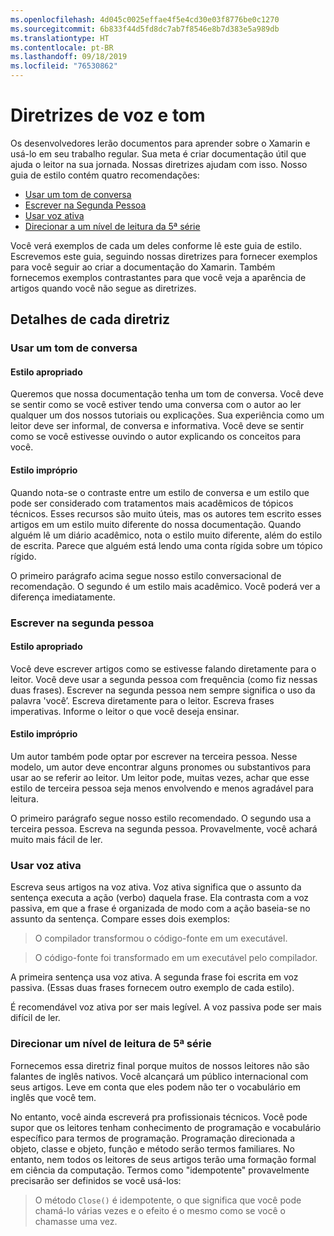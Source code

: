 ```yaml
---
ms.openlocfilehash: 4d045c0025effae4f5e4cd30e03f8776be0c1270
ms.sourcegitcommit: 6b833f44d5fd8dc7ab7f8546e8b7d383e5a989db
ms.translationtype: HT
ms.contentlocale: pt-BR
ms.lasthandoff: 09/18/2019
ms.locfileid: "76530862"
---
```

# <a name="voice-and-tone-guidelines"></a>Diretrizes de voz e tom

Os desenvolvedores lerão documentos para aprender sobre o Xamarin e usá-lo em seu trabalho regular.
Sua meta é criar documentação útil que ajuda o leitor na sua jornada. Nossas diretrizes ajudam com isso. Nosso guia de estilo contém quatro recomendações:

- [Usar um tom de conversa](#use-a-conversational-tone)
- [Escrever na Segunda Pessoa](#write-in-2nd-person)
- [Usar voz ativa](#use-active-voice)
- [Direcionar a um nível de leitura da 5ª série](#target-a-fifth-grade-reading-level)

Você verá exemplos de cada um deles conforme lê este guia de estilo. Escrevemos este guia, seguindo nossas diretrizes para fornecer exemplos para você seguir ao criar a documentação do Xamarin. Também fornecemos exemplos contrastantes para que você veja a aparência de artigos quando você não segue as diretrizes.

## <a name="details-on-each-guideline"></a>Detalhes de cada diretriz

### <a name="use-a-conversational-tone"></a>Usar um tom de conversa

#### <a name="appropriate-style"></a>Estilo apropriado

Queremos que nossa documentação tenha um tom de conversa. Você deve se sentir como se você estiver tendo uma conversa com o autor ao ler qualquer um dos nossos tutoriais ou explicações.
Sua experiência como um leitor deve ser informal, de conversa e informativa. Você deve se sentir como se você estivesse ouvindo o autor explicando os conceitos para você.

#### <a name="inappropriate-style"></a>Estilo impróprio

Quando nota-se o contraste entre um estilo de conversa e um estilo que pode ser considerado com tratamentos mais acadêmicos de tópicos técnicos. Esses recursos são muito úteis, mas os autores tem escrito esses artigos em um estilo muito diferente do nossa documentação. Quando alguém lê um diário acadêmico, nota o estilo muito diferente, além do estilo de escrita.
Parece que alguém está lendo uma conta rígida sobre um tópico rígido.

O primeiro parágrafo acima segue nosso estilo conversacional de recomendação. O segundo é um estilo mais acadêmico. Você poderá ver a diferença imediatamente.

### <a name="write-in-second-person"></a>Escrever na segunda pessoa

#### <a name="appropriate-style"></a>Estilo apropriado

Você deve escrever artigos como se estivesse falando diretamente para o leitor. Você deve usar a segunda pessoa com frequência (como fiz nessas duas frases). Escrever na segunda pessoa nem sempre significa o uso da palavra 'você’. Escreva diretamente para o leitor. Escreva frases imperativas.
Informe o leitor o que você deseja ensinar.

#### <a name="inappropriate-style"></a>Estilo impróprio

Um autor também pode optar por escrever na terceira pessoa. Nesse modelo, um autor deve encontrar alguns pronomes ou substantivos para usar ao se referir ao leitor. Um leitor pode, muitas vezes, achar que esse estilo de terceira pessoa seja menos envolvendo e menos agradável para leitura.

O primeiro parágrafo segue nosso estilo recomendado. O segundo usa a terceira pessoa. Escreva na segunda pessoa. Provavelmente, você achará muito mais fácil de ler.

### <a name="use-active-voice"></a>Usar voz ativa

Escreva seus artigos na voz ativa. Voz ativa significa que o assunto da sentença executa a ação (verbo) daquela frase. Ela contrasta com a voz passiva, em que a frase é organizada de modo com a ação baseia-se no assunto da sentença. Compare esses dois exemplos:

> O compilador transformou o código-fonte em um executável.

> O código-fonte foi transformado em um executável pelo compilador.

A primeira sentença usa voz ativa. A segunda frase foi escrita em voz passiva.
(Essas duas frases fornecem outro exemplo de cada estilo).

É recomendável voz ativa por ser mais legível. A voz passiva pode ser mais difícil de ler.

### <a name="target-a-fifth-grade-reading-level"></a>Direcionar um nível de leitura de 5ª série

Fornecemos essa diretriz final porque muitos de nossos leitores não são falantes de inglês nativos.
Você alcançará um público internacional com seus artigos. Leve em conta que eles podem não ter o vocabulário em inglês que você tem.

No entanto, você ainda escreverá pra profissionais técnicos. Você pode supor que os leitores tenham conhecimento de programação e vocabulário específico para termos de programação. Programação direcionada a objeto, classe e objeto, função e método serão termos familiares. No entanto, nem todos os leitores de seus artigos terão uma formação formal em ciência da computação. Termos como "idempotente" provavelmente precisarão ser definidos se você usá-los:

> O método `Close()` é idempotente, o que significa que você pode chamá-lo várias vezes e o efeito é o mesmo como se você o chamasse uma vez.
